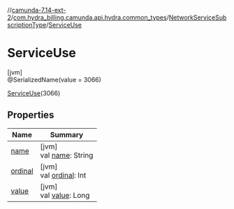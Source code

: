 //[camunda-7.14-ext-2](../../../../index.md)/[com.hydra_billing.camunda.api.hydra.common_types](../../index.md)/[NetworkServiceSubscriptionType](../index.md)/[ServiceUse](index.md)

# ServiceUse

[jvm]\
@SerializedName(value = 3066)

[ServiceUse](index.md)(3066)

## Properties

| Name | Summary |
|---|---|
| [name](name.md) | [jvm]<br>val [name](name.md): String |
| [ordinal](ordinal.md) | [jvm]<br>val [ordinal](ordinal.md): Int |
| [value](value.md) | [jvm]<br>val [value](value.md): Long |
